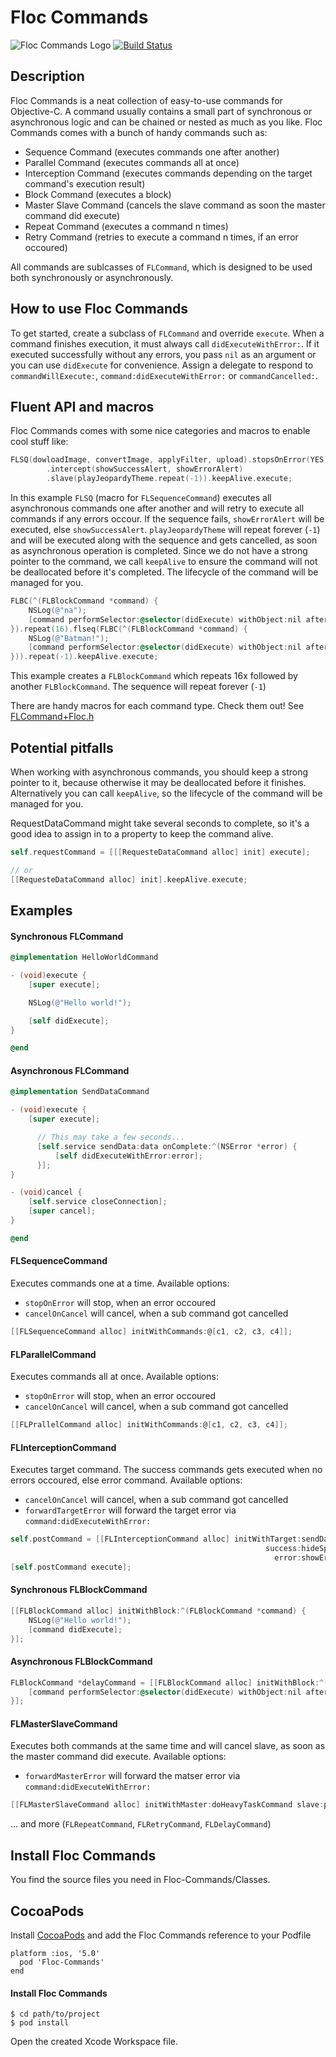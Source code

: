 # Floc Commands
![Floc Commands Logo](http://sschmid.com/Dev/iOS/Libs/Floc-Commands/Floc-Commands-128.png)
[![Build Status](https://travis-ci.org/sschmid/Floc-Commands.png?branch=master)](https://travis-ci.org/sschmid/Floc-Commands)

## Description
Floc Commands is a neat collection of easy-to-use commands for Objective-C.
A command usually contains a small part of synchronous or asynchronous logic and can be chained or nested
as much as you like. Floc Commands comes with a bunch of handy commands such as:

* Sequence Command (executes commands one after another)
* Parallel Command (executes commands all at once)
* Interception Command (executes commands depending on the target command's execution result)
* Block Command (executes a block)
* Master Slave Command (cancels the slave command as soon the master command did execute)
* Repeat Command (executes a command n times)
* Retry Command (retries to execute a command n times, if an error occoured)

All commands are sublcasses of `FLCommand`, which is designed to be used both synchronously or asynchronously.

## How to use Floc Commands
To get started, create a subclass of `FLCommand` and override `execute`. When a command finishes execution,
it must always call `didExecuteWithError:`. If it executed successfully without any errors, you pass `nil` as an argument
or you can use `didExecute` for convenience. Assign a delegate to respond to `commandWillExecute:`,
`command:didExecuteWithError:` or `commandCancelled:`.

## Fluent API and macros
Floc Commands comes with some nice categories and macros to enable cool stuff like:

```objective-c
FLSQ(dowloadImage, convertImage, applyFilter, upload).stopsOnError(YES).retry(3)
        .intercept(showSuccessAlert, showErrorAlert)
        .slave(playJeopardyTheme.repeat(-1)).keepAlive.execute;
```
In this example `FLSQ` (macro for `FLSequenceCommand`) executes all asynchronous commands one after another and will
retry to execute all commands if any errors occour. If the sequence fails, `showErrorAlert` will be executed,
else `showSuccessAlert`. `playJeopardyTheme` will repeat forever (`-1`) and will be executed along with the sequence and
gets cancelled, as soon as asynchronous operation is completed. Since we do not have a strong pointer to the command, we
call `keepAlive` to ensure the command will not be deallocated before it's completed. The lifecycle of the command will
be managed for you.

```objective-c
FLBC(^(FLBlockCommand *command) {
    NSLog(@"na");
    [command performSelector:@selector(didExecute) withObject:nil afterDelay:0.2];
}).repeat(16).flseq(FLBC(^(FLBlockCommand *command) {
    NSLog(@"Batman!");
    [command performSelector:@selector(didExecute) withObject:nil afterDelay:0.2];
})).repeat(-1).keepAlive.execute;
```
This example creates a `FLBlockCommand` which repeats 16x followed by another `FLBlockCommand`. The sequence will repeat forever (`-1`)

There are handy macros for each command type. Check them out!
See [FLCommand+Floc.h](https://github.com/sschmid/Floc-Commands/blob/master/Floc-Commands/Classes/Additions/FLCommand%2BFloc.h)

## Potential pitfalls
When working with asynchronous commands, you should keep a strong pointer to it, because otherwise it may be
deallocated before it finishes. Alternatively you can call `keepAlive`, so the lifecycle of the command will be
managed for you.

RequestDataCommand might take several seconds to complete, so it's a good idea to assign in to a property to keep
the command alive.

```objective-c
self.requestCommand = [[[RequesteDataCommand alloc] init] execute];

// or
[[RequesteDataCommand alloc] init].keepAlive.execute;
```

## Examples

#### Synchronous FLCommand

```objective-c
@implementation HelloWorldCommand

- (void)execute {
    [super execute];

    NSLog(@"Hello world!");

    [self didExecute];
}

@end
```

#### Asynchronous FLCommand

```objective-c
@implementation SendDataCommand

- (void)execute {
    [super execute];

      // This may take a few seconds...
      [self.service sendData:data onComplete:^(NSError *error) {
          [self didExecuteWithError:error];
      }];
}

- (void)cancel {
    [self.service closeConnection];
    [super cancel];
}

@end
```

#### FLSequenceCommand
Executes commands one at a time.
Available options:
* `stopOnError` will stop, when an error occoured
* `cancelOnCancel` will cancel, when a sub command got cancelled

```objective-c
[[FLSequenceCommand alloc] initWithCommands:@[c1, c2, c3, c4]];
```

#### FLParallelCommand
Executes commands all at once.
Available options:
* `stopOnError` will stop, when an error occoured
* `cancelOnCancel` will cancel, when a sub command got cancelled

```objective-c
[[FLPrallelCommand alloc] initWithCommands:@[c1, c2, c3, c4]];
```

#### FLInterceptionCommand
Executes target command. The success commands gets executed when no errors occoured,
else error command.
Available options:
* `cancelOnCancel` will cancel, when a sub command got cancelled
* `forwardTargetError` will forward the target error via `command:didExecuteWithError:`

```objective-c
self.postCommand = [[FLInterceptionCommand alloc] initWithTarget:sendDataCommand
                                                         success:hideSpinnerCommand
                                                           error:showErrorAlertCommand];
[self.postCommand execute];
```

#### Synchronous FLBlockCommand

```objective-c
[[FLBlockCommand alloc] initWithBlock:^(FLBlockCommand *command) {
    NSLog(@"Hello world!");
    [command didExecute];
}];
```

#### Asynchronous FLBlockCommand

```objective-c
FLBlockCommand *delayCommand = [[FLBlockCommand alloc] initWithBlock:^(FLBlockCommand *command) {
    [command performSelector:@selector(didExecute) withObject:nil afterDelay:1];
}];
```

#### FLMasterSlaveCommand
Executes both commands at the same time and will cancel slave, as soon as the master command did execute.
Available options:
* `forwardMasterError` will forward the matser error via `command:didExecuteWithError:`

```objective-c
[[FLMasterSlaveCommand alloc] initWithMaster:doHeavyTaskCommand slave:playJeopardyMusicCommand];
```

... and more (`FLRepeatCommand`, `FLRetryCommand`, `FLDelayCommand`)

## Install Floc Commands
You find the source files you need in Floc-Commands/Classes.

## CocoaPods
Install [CocoaPods] and add the Floc Commands reference to your Podfile

```
platform :ios, '5.0'
  pod 'Floc-Commands'
end
```

#### Install Floc Commands

```
$ cd path/to/project
$ pod install
```

Open the created Xcode Workspace file.

[CocoaPods]: http://cocoapods.org
